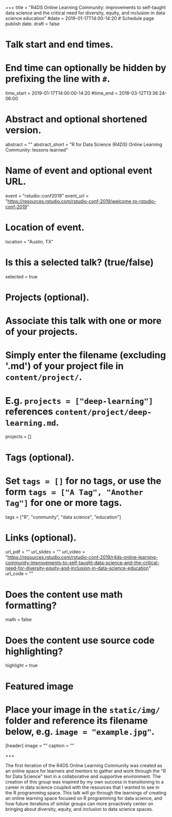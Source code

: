 +++
title = "R4DS Online Learning Community: improvements to self-taught data science 
and the critical need for diversity, equity, and inclusion in data science education"
#date = 2019-01-17T14:00-14:20  # Schedule page publish date.
draft = false

# Talk start and end times.
#   End time can optionally be hidden by prefixing the line with `#`.
time_start = 2019-01-17T14:00:00-14:20
#time_end = 2018-03-12T13:36:24-06:00

# Abstract and optional shortened version.
abstract = ""
abstract_short = "R for Data Science (R4DS) Online Learning Community: lessons 
learned"

# Name of event and optional event URL.
event = "rstudio::conf2019"
event_url = "https://resources.rstudio.com/rstudio-conf-2019/welcome-to-rstudio-conf-2019"

# Location of event.
location = "Austin, TX"

# Is this a selected talk? (true/false)
selected = true

# Projects (optional).
#   Associate this talk with one or more of your projects.
#   Simply enter the filename (excluding '.md') of your project file in `content/project/`.
#   E.g. `projects = ["deep-learning"]` references `content/project/deep-learning.md`.
projects = []

# Tags (optional).
#   Set `tags = []` for no tags, or use the form `tags = ["A Tag", "Another Tag"]` for one or more tags.
tags = ["R", "community", "data science", "education"]

# Links (optional).
url_pdf = ""
url_slides = ""
url_video = "https://resources.rstudio.com/rstudio-conf-2019/r4ds-online-learning-community-improvements-to-self-taught-data-science-and-the-critical-need-for-diversity-equity-and-inclusion-in-data-science-education"
url_code = ""

# Does the content use math formatting?
math = false

# Does the content use source code highlighting?
highlight = true

# Featured image
# Place your image in the `static/img/` folder and reference its filename below, e.g. `image = "example.jpg"`.
[header]
image = ""
caption = ""

+++

The first iteration of the R4DS Online Learning Community was 
created as an online space for learners and mentors to gather and work through 
the "R for Data Science" text in a collaborative and supportive environment. The
creation of this group was inspired by my own success in transitioning to a 
career in data science coupled with the resources that I wanted to see in the R 
programming space. This talk will go through the learnings of creating an online
learning space focused on R programming for data science, and how future 
iterations of similar groups can more proactively center on bringing about 
diversity, equity, and inclusion to data science spaces.

